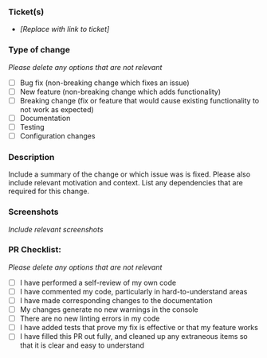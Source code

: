 ### Ticket(s)

-   _[Replace with link to ticket]_

### Type of change

_Please delete any options that are not relevant_

-   [ ] Bug fix (non-breaking change which fixes an issue)
-   [ ] New feature (non-breaking change which adds functionality)
-   [ ] Breaking change (fix or feature that would cause existing functionality to not work as expected)
-   [ ] Documentation
-   [ ] Testing
-   [ ] Configuration changes

### Description

Include a summary of the change or which issue was is fixed. Please also include relevant motivation and context. List any dependencies that are required for this change.

### Screenshots

_Include relevant screenshots_

### PR Checklist:

_Please delete any options that are not relevant_

-   [ ] I have performed a self-review of my own code
-   [ ] I have commented my code, particularly in hard-to-understand areas
-   [ ] I have made corresponding changes to the documentation
-   [ ] My changes generate no new warnings in the console
-   [ ] There are no new linting errors in my code
-   [ ] I have added tests that prove my fix is effective or that my feature works
-   [ ] I have filled this PR out fully, and cleaned up any extraneous items so that it is clear and easy to understand
